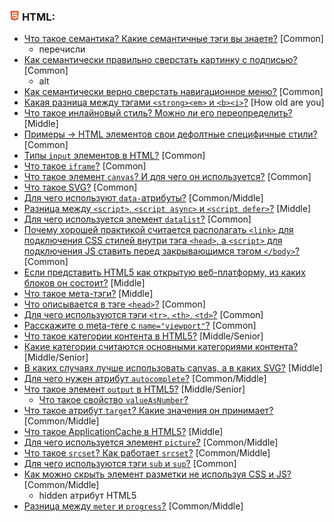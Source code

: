<h3>
  <img src="../assets/HTML.png" width="16" height="16" />
  <span>HTML:</span>
</h3>

- [Что такое семантика? Какие семантичные тэги вы знаете?](https://youtu.be/ycYp7CYOnO0?t=149) [Common]
  - перечисли
- [Как семантически правильно сверстать картинку с подписью?](https://youtu.be/1eIRTdgzHtw?t=67) [Common]
  - alt
- [Как  семантически верно сверстать навигационное меню?](https://youtu.be/VYQl2GhbCUs?t=376) [Common] 
- [Какая разница между тэгами `<strong><em>` и `<b><i>`?](https://youtu.be/ycYp7CYOnO0?t=202) [How old are you]
- [Что такое инлайновый стиль? Можно ли его переопределить?](https://youtu.be/G7hLwudGWL4?t=155) [Middle]
- [Примеры -> HTML элементов свои дефолтные специфичные стили?](https://youtu.be/G7hLwudGWL4?t=181) [Common]
- [Типы `input` элементов в HTML?](https://youtu.be/CjdCxxqObaM?t=87) [Common]
- [Что такое `iframe`?](https://youtu.be/VYQl2GhbCUs?t=415) [Common]
- [Что такое элемент `canvas`? И для чего он используется?](https://youtu.be/CjdCxxqObaM?t=200) [Common]
- [Что такое SVG?](https://youtu.be/rWEsjNWBoIE?t=287) [Common]
- [Для чего используют `data-`атрибуты?](https://youtu.be/rlWgI7AvV18?t=34) [Common/Middle] 
- [Разница между `<script>`, `<script async>` и `<script defer>`?](https://youtu.be/rlWgI7AvV18?t=77) [Middle]
- [Для чего используется элемент `datalist`?](https://youtu.be/rlWgI7AvV18?t=178) [Common]
- [Почему хорошей практикой считается располагать `<link>` для подключения CSS стилей внутри тэга `<head>`, а `<script>` для подключения JS ставить перед закрывающимся тэгом `</body>`?](https://youtu.be/7TvS0iKR3_c?t=30) [Common]
- [Если представить HTML5 как открытую веб-платформу, из каких блоков он состоит?](https://youtu.be/yvOXvZ8aEFo?t=28) [Middle]
- [Что такое мета-тэги?](https://youtu.be/ngyOYuTrUk8?t=205) [Middle]
- [Что описывается в тэге `<head>`?](https://youtu.be/ngyOYuTrUk8?t=252) [Common]
- [Для чего используются тэги `<tr>`, `<th>`, `<td>`?](https://youtu.be/ngyOYuTrUk8?t=306) [Common]
- [Расскажите о meta-теге с `name="viewport"`?](https://youtu.be/rWEsjNWBoIE?t=36) [Common]
- [Что такое категории контента в HTML5?](https://youtu.be/rWEsjNWBoIE?t=105) [Middle/Senior]
- [Какие категории считаются основными категориями контента?](https://youtu.be/rWEsjNWBoIE?t=167) [Middle/Senior]
- [В каких случаях лучше использовать canvas, а в каких SVG?](https://youtu.be/rWEsjNWBoIE?t=390) [Middle]
- [Для чего нужен атрибут `autocomplete`?](https://youtu.be/rWEsjNWBoIE?t=612) [Common/Middle]
- [Что такое элемент `output` в HTML5?](https://youtu.be/rWEsjNWBoIE?t=669) [Middle/Senior]
  - [Что такое свойство `valueAsNumber`?](https://youtu.be/rWEsjNWBoIE?t=717) 
- [Что такое атрибут `target`? Какие значения он принимает?](https://youtu.be/ovV8GhIkzBE?t=30) [Common/Middle]
- [Что такое ApplicationCache в HTML5?](https://youtu.be/ovV8GhIkzBE?t=92) [Middle]
- [Для чего используется элемент `picture`?](https://youtu.be/70VnuTXi4Wk?t=189) [Common/Middle]
- [Что такое `srcset`? Как работает `srcset`?](https://youtu.be/70VnuTXi4Wk?t=254) [Common/Middle]
- [Для чего используются тэги `sub` и `sup`?](https://youtu.be/VYQl2GhbCUs?t=491) [Common]
- [Как можно скрыть элемент разметки не используя CSS и JS?](https://youtu.be/VYQl2GhbCUs?t=539) [Common/Middle]
  - hidden атрибут HTML5
- [Разница между `meter` и `progress`?](https://youtu.be/VYQl2GhbCUs?t=608) [Common/Middle]
